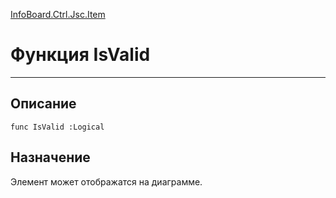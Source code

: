 ﻿---
Link: InfoBoard.Ctrl.Jsc.Item.@IsValid
---

<!---  Навигация
[Имя проекта](#) :
-->
[InfoBoard.Ctrl.Jsc.Item](Default)

# Функция IsValid
---

## Описание

    func IsValid :Logical

<!--
## Аргументы{#Args}

### Аргумент1

Описание аргумента 1
-->

## Назначение

Элемент может отображатся на диаграмме.

<!--
## Пример

    IsValid...
-->

